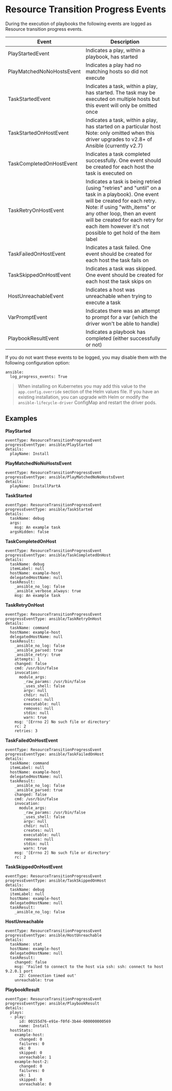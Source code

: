 # Resource Transition Progress Events

During the execution of playbooks the following events are logged as Resource transition progress events.

| Event | Description |
| --- | --- |
| PlayStartedEvent | Indicates a play, within a playbook, has started |
| PlayMatchedNoNoHostsEvent | Indicates a play had no matching hosts so did not execute |
| TaskStartedEvent | Indicates a task, within a play, has started. The task may be executed on multiple hosts but this event will only be omitted once |
| TaskStartedOnHostEvent | Indicates a task, within a play, has started on a particular host Note: only omitted when this driver upgrades to v2.8+ of Ansible (currently v2.7) | 
| TaskCompletedOnHostEvent | Indicates a task completed successfully. One event should be created for each host the task is executed on |
| TaskRetryOnHostEvent | Indicates a task is being retried (using "retries" and "until" on a task in a playbook). One event will be created for each retry. Note: if using "with_items" or any other loop, then an event will be created for each retry for each item however it's not possible to get hold of the item label |
| TaskFailedOnHostEvent | Indicates a task failed. One event should be created for each host the task fails on |
| TaskSkippedOnHostEvent | Indicates a task was skipped. One event should be created for each host the task skips on |
| HostUnreachableEvent | Indicates a host was unreachable when trying to execute a task |
| VarPromptEvent | Indicates there was an attempt to prompt for a var (which the driver won't be able to handle) |
| PlaybookResultEvent | Indicates a playbook has completed (either successfully or not) |

If you do not want these events to be logged, you may disable them with the following configuration option:

```
ansible:
  log_progress_events: True
```

> When installing on Kubernetes you may add this value to the `app.config.override` section of the Helm values file. If you have an existing installation, you can upgrade with Helm or modify the `ansible-lifecycle-driver` ConfigMap and restart the driver pods.

## Examples

**PlayStarted**
```
eventType: ResourceTransitionProgressEvent
progressEventType: ansible/PlayStarted
details:
  playName: Install
```

**PlayMatchedNoNoHostsEvent**
```
eventType: ResourceTransitionProgressEvent
progressEventType: ansible/PlayMatchedNoNoHostsEvent
details:
  playName: InstallPartA
```

**TaskStarted**
```
eventType: ResourceTransitionProgressEvent
progressEventType: ansible/TaskStarted
details:
  taskName: debug
  args:
    msg: An example task
  argsHidden: false
```

**TaskCompletedOnHost**
```
eventType: ResourceTransitionProgressEvent
progressEventType: ansible/TaskCompletedOnHost
details:
  taskName: debug
  itemLabel: null
  hostName: example-host
  delegatedHostName: null
  taskResult:
    _ansible_no_log: false
    _ansible_verbose_always: true
    msg: An example task
```

**TaskRetryOnHost**
```
eventType: ResourceTransitionProgressEvent
progressEventType: ansible/TaskRetryOnHost
details:
  taskName: command
  hostName: example-host
  delegatedHostName: null
  taskResult:
    _ansible_no_log: false
    _ansible_parsed: true
    _ansible_retry: true
    attempts: 1
    changed: false
    cmd: /usr/bin/false
    invocation:
      module_args:
        _raw_params: /usr/bin/false
        _uses_shell: false
        argv: null
        chdir: null
        creates: null
        executable: null
        removes: null
        stdin: null
        warn: true
    msg: '[Errno 2] No such file or directory'
    rc: 2
    retries: 3
```

**TaskFailedOnHostEvent**
```
eventType: ResourceTransitionProgressEvent
progressEventType: ansible/TaskFailedOnHost
details:
  taskName: command
  itemLabel: null
  hostName: example-host
  delegatedHostName: null
  taskResult:
    _ansible_no_log: false
    _ansible_parsed: true
    changed: false
    cmd: /usr/bin/false
    invocation:
      module_args:
        _raw_params: /usr/bin/false
        _uses_shell: false
        argv: null
        chdir: null
        creates: null
        executable: null
        removes: null
        stdin: null
        warn: true
    msg: '[Errno 2] No such file or directory'
    rc: 2
```

**TaskSkippedOnHostEvent**
```
eventType: ResourceTransitionProgressEvent
progressEventType: ansible/TaskSkippedOnHost
details:
  taskName: debug
  itemLabel: null
  hostName: example-host
  delegatedHostName: null
  taskResult:
    _ansible_no_log: false
```

**HostUnreachable**
```
eventType: ResourceTransitionProgressEvent
progressEventType: ansible/HostUnreachable
details:
  taskName: stat
  hostName: example-host
  delegatedHostName: null
  taskResult:
    changed: false
    msg: 'Failed to connect to the host via ssh: ssh: connect to host 9.2.0.1 port
      22: Connection timed out'
    unreachable: true
```

**PlaybookResult**
```
eventType: ResourceTransitionProgressEvent
progressEventType: ansible/PlaybookResult
details:
  plays:
  - play:
      id: 00155d76-e91e-f0fd-3b44-000000000569
      name: Install
  hostStats:
    example-host:
      changed: 0
      failures: 0
      ok: 0
      skipped: 0
      unreachable: 1
    example-host-2:
      changed: 0
      failures: 0
      ok: 1
      skipped: 0
      unreachable: 0
```